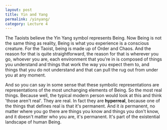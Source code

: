 ```yaml
---
layout: post
title: Yin and Yang
permalink: /yinyang/
category: Lecture 4
---
```


The Taoists believe the Yin Yang symbol represents Being. Now Being is not the same thing as reality, Being is what you experience is a conscious creature. For the Taoist, being is made up of Order and Chaos. And the reason for that is quite straightforward, the reason for that is wherever you go, whoever you are, each environment that you're in is composed of things you understand and things that work the way you expect them to, and things that you do not understand and that can pull the rug out from under you at any moment. 

And so you can say in some sense that these symbolic representations are representations of the most unchanging elements of Being. So the most real things. Because well, the typical modern person would look at this and think 'those aren't real'. They are real. In fact they are **hyperreal**, because one of the things that defines real is that it's permanent. And it *is* permanent, no matter where you go there are things you know and things you don't know, and it doesn't matter who you are, it's permanent. It's part of the existential landscape of human Being.
